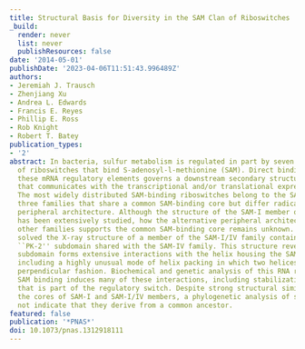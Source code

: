 ```yaml
---
title: Structural Basis for Diversity in the SAM Clan of Riboswitches
_build:
  render: never
  list: never
  publishResources: false
date: '2014-05-01'
publishDate: '2023-04-06T11:51:43.996489Z'
authors:
- Jeremiah J. Trausch
- Zhenjiang Xu
- Andrea L. Edwards
- Francis E. Reyes
- Phillip E. Ross
- Rob Knight
- Robert T. Batey
publication_types:
- '2'
abstract: In bacteria, sulfur metabolism is regulated in part by seven known families
  of riboswitches that bind S-adenosyl-l-methionine (SAM). Direct binding of SAM to
  these mRNA regulatory elements governs a downstream secondary structural switch
  that communicates with the transcriptional and/or translational expression machinery.
  The most widely distributed SAM-binding riboswitches belong to the SAM clan, comprising
  three families that share a common SAM-binding core but differ radically in their
  peripheral architecture. Although the structure of the SAM-I member of this clan
  has been extensively studied, how the alternative peripheral architecture of the
  other families supports the common SAM-binding core remains unknown. We have therefore
  solved the X-ray structure of a member of the SAM-I/IV family containing the alternative
  ``PK-2'' subdomain shared with the SAM-IV family. This structure reveals that this
  subdomain forms extensive interactions with the helix housing the SAM-binding pocket,
  including a highly unusual mode of helix packing in which two helices pack in a
  perpendicular fashion. Biochemical and genetic analysis of this RNA reveals that
  SAM binding induces many of these interactions, including stabilization of a pseudoknot
  that is part of the regulatory switch. Despite strong structural similarity between
  the cores of SAM-I and SAM-I/IV members, a phylogenetic analysis of sequences does
  not indicate that they derive from a common ancestor.
featured: false
publication: '*PNAS*'
doi: 10.1073/pnas.1312918111
---
```


